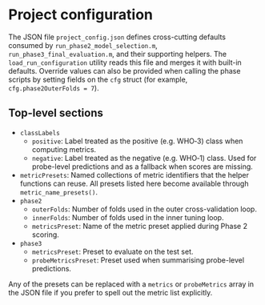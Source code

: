 # Project configuration

The JSON file `project_config.json` defines cross-cutting defaults consumed by
`run_phase2_model_selection.m`, `run_phase3_final_evaluation.m`, and their
supporting helpers. The `load_run_configuration` utility reads this file and
merges it with built-in defaults. Override values can also be provided when
calling the phase scripts by setting fields on the `cfg` struct (for example,
`cfg.phase2OuterFolds = 7`).

## Top-level sections

- `classLabels`
  - `positive`: Label treated as the positive (e.g. WHO‑3) class when computing
    metrics.
  - `negative`: Label treated as the negative (e.g. WHO‑1) class. Used for
    probe-level predictions and as a fallback when scores are missing.
- `metricPresets`: Named collections of metric identifiers that the helper
  functions can reuse. All presets listed here become available through
  `metric_name_presets()`.
- `phase2`
  - `outerFolds`: Number of folds used in the outer cross-validation loop.
  - `innerFolds`: Number of folds used in the inner tuning loop.
  - `metricsPreset`: Name of the metric preset applied during Phase 2 scoring.
- `phase3`
  - `metricsPreset`: Preset to evaluate on the test set.
  - `probeMetricsPreset`: Preset used when summarising probe-level predictions.

Any of the presets can be replaced with a `metrics` or `probeMetrics` array in
the JSON file if you prefer to spell out the metric list explicitly.
